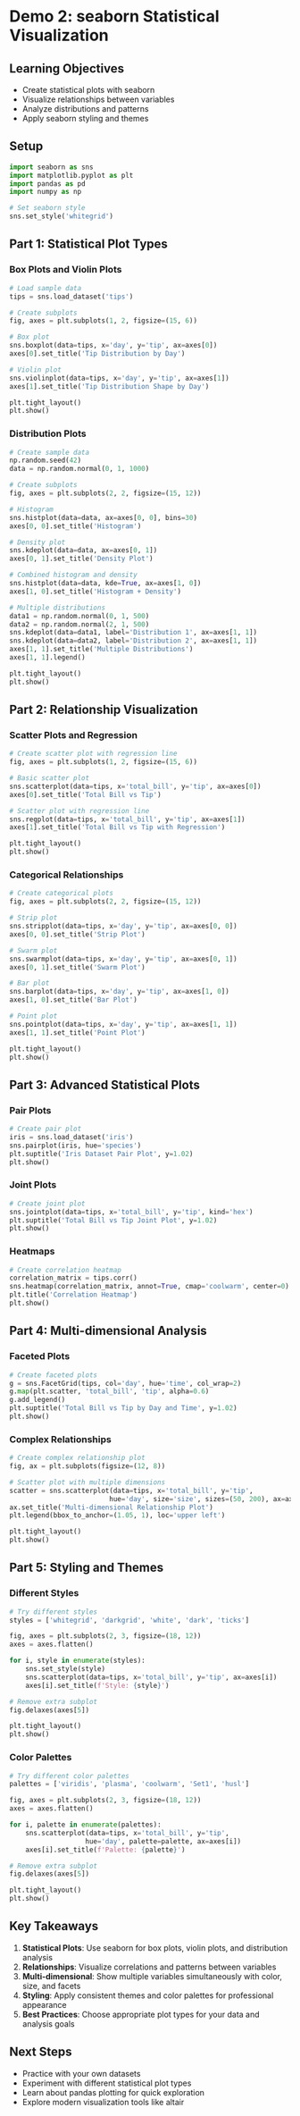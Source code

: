 # Demo 2: seaborn Statistical Visualization

## Learning Objectives
- Create statistical plots with seaborn
- Visualize relationships between variables
- Analyze distributions and patterns
- Apply seaborn styling and themes

## Setup

```python
import seaborn as sns
import matplotlib.pyplot as plt
import pandas as pd
import numpy as np

# Set seaborn style
sns.set_style('whitegrid')
```

## Part 1: Statistical Plot Types

### Box Plots and Violin Plots

```python
# Load sample data
tips = sns.load_dataset('tips')

# Create subplots
fig, axes = plt.subplots(1, 2, figsize=(15, 6))

# Box plot
sns.boxplot(data=tips, x='day', y='tip', ax=axes[0])
axes[0].set_title('Tip Distribution by Day')

# Violin plot
sns.violinplot(data=tips, x='day', y='tip', ax=axes[1])
axes[1].set_title('Tip Distribution Shape by Day')

plt.tight_layout()
plt.show()
```

### Distribution Plots

```python
# Create sample data
np.random.seed(42)
data = np.random.normal(0, 1, 1000)

# Create subplots
fig, axes = plt.subplots(2, 2, figsize=(15, 12))

# Histogram
sns.histplot(data=data, ax=axes[0, 0], bins=30)
axes[0, 0].set_title('Histogram')

# Density plot
sns.kdeplot(data=data, ax=axes[0, 1])
axes[0, 1].set_title('Density Plot')

# Combined histogram and density
sns.histplot(data=data, kde=True, ax=axes[1, 0])
axes[1, 0].set_title('Histogram + Density')

# Multiple distributions
data1 = np.random.normal(0, 1, 500)
data2 = np.random.normal(2, 1, 500)
sns.kdeplot(data=data1, label='Distribution 1', ax=axes[1, 1])
sns.kdeplot(data=data2, label='Distribution 2', ax=axes[1, 1])
axes[1, 1].set_title('Multiple Distributions')
axes[1, 1].legend()

plt.tight_layout()
plt.show()
```

## Part 2: Relationship Visualization

### Scatter Plots and Regression

```python
# Create scatter plot with regression line
fig, axes = plt.subplots(1, 2, figsize=(15, 6))

# Basic scatter plot
sns.scatterplot(data=tips, x='total_bill', y='tip', ax=axes[0])
axes[0].set_title('Total Bill vs Tip')

# Scatter plot with regression line
sns.regplot(data=tips, x='total_bill', y='tip', ax=axes[1])
axes[1].set_title('Total Bill vs Tip with Regression')

plt.tight_layout()
plt.show()
```

### Categorical Relationships

```python
# Create categorical plots
fig, axes = plt.subplots(2, 2, figsize=(15, 12))

# Strip plot
sns.stripplot(data=tips, x='day', y='tip', ax=axes[0, 0])
axes[0, 0].set_title('Strip Plot')

# Swarm plot
sns.swarmplot(data=tips, x='day', y='tip', ax=axes[0, 1])
axes[0, 1].set_title('Swarm Plot')

# Bar plot
sns.barplot(data=tips, x='day', y='tip', ax=axes[1, 0])
axes[1, 0].set_title('Bar Plot')

# Point plot
sns.pointplot(data=tips, x='day', y='tip', ax=axes[1, 1])
axes[1, 1].set_title('Point Plot')

plt.tight_layout()
plt.show()
```

## Part 3: Advanced Statistical Plots

### Pair Plots

```python
# Create pair plot
iris = sns.load_dataset('iris')
sns.pairplot(iris, hue='species')
plt.suptitle('Iris Dataset Pair Plot', y=1.02)
plt.show()
```

### Joint Plots

```python
# Create joint plot
sns.jointplot(data=tips, x='total_bill', y='tip', kind='hex')
plt.suptitle('Total Bill vs Tip Joint Plot', y=1.02)
plt.show()
```

### Heatmaps

```python
# Create correlation heatmap
correlation_matrix = tips.corr()
sns.heatmap(correlation_matrix, annot=True, cmap='coolwarm', center=0)
plt.title('Correlation Heatmap')
plt.show()
```

## Part 4: Multi-dimensional Analysis

### Faceted Plots

```python
# Create faceted plots
g = sns.FacetGrid(tips, col='day', hue='time', col_wrap=2)
g.map(plt.scatter, 'total_bill', 'tip', alpha=0.6)
g.add_legend()
plt.suptitle('Total Bill vs Tip by Day and Time', y=1.02)
plt.show()
```

### Complex Relationships

```python
# Create complex relationship plot
fig, ax = plt.subplots(figsize=(12, 8))

# Scatter plot with multiple dimensions
scatter = sns.scatterplot(data=tips, x='total_bill', y='tip', 
                         hue='day', size='size', sizes=(50, 200), ax=ax)
ax.set_title('Multi-dimensional Relationship Plot')
plt.legend(bbox_to_anchor=(1.05, 1), loc='upper left')

plt.tight_layout()
plt.show()
```

## Part 5: Styling and Themes

### Different Styles

```python
# Try different styles
styles = ['whitegrid', 'darkgrid', 'white', 'dark', 'ticks']

fig, axes = plt.subplots(2, 3, figsize=(18, 12))
axes = axes.flatten()

for i, style in enumerate(styles):
    sns.set_style(style)
    sns.scatterplot(data=tips, x='total_bill', y='tip', ax=axes[i])
    axes[i].set_title(f'Style: {style}')

# Remove extra subplot
fig.delaxes(axes[5])

plt.tight_layout()
plt.show()
```

### Color Palettes

```python
# Try different color palettes
palettes = ['viridis', 'plasma', 'coolwarm', 'Set1', 'husl']

fig, axes = plt.subplots(2, 3, figsize=(18, 12))
axes = axes.flatten()

for i, palette in enumerate(palettes):
    sns.scatterplot(data=tips, x='total_bill', y='tip', 
                   hue='day', palette=palette, ax=axes[i])
    axes[i].set_title(f'Palette: {palette}')

# Remove extra subplot
fig.delaxes(axes[5])

plt.tight_layout()
plt.show()
```

## Key Takeaways

1. **Statistical Plots**: Use seaborn for box plots, violin plots, and distribution analysis
2. **Relationships**: Visualize correlations and patterns between variables
3. **Multi-dimensional**: Show multiple variables simultaneously with color, size, and facets
4. **Styling**: Apply consistent themes and color palettes for professional appearance
5. **Best Practices**: Choose appropriate plot types for your data and analysis goals

## Next Steps

- Practice with your own datasets
- Experiment with different statistical plot types
- Learn about pandas plotting for quick exploration
- Explore modern visualization tools like altair
